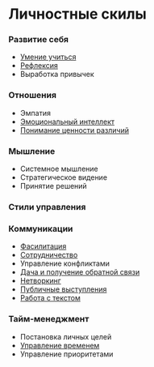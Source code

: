 # Личностные скилы

### Развитие себя
- [Умение учиться](/skills/self-improvement/learning.md)
- [Рефлексия](/skills/self-improvement/reflection.md)
- Выработка привычек
### Отношения
- Эмпатия
- [Эмоциональный интеллект](/skills/self-improvement/emotional-intelligence.md)
- [Понимание ценности различий](/skills/self-improvement/diversity.md)
### Мышление
- Системное мышление
- Стратегическое видение
- Принятие решений
### Стили управления
### Коммуникации
- [Фасилитация](/skills/self-improvement/facilitation.md)
- [Сотрудничество](/skills/self-improvement/cooperation.md)
- Управление конфликтами
- [Дача и получение обратной связи](/skills/self-improvement/feedback.md)
- [Нетворкинг](/skills/self-improvement/networking.md)
- [Публичные выступления](/skills/self-improvement/public-speaking.md)
- [Работа с текстом](/skills/self-improvement/text.md)
### Тайм-менеджмент
- Постановка личных целей
- [Управление временем](/skills/self-improvement/time-management.md)
- Управление приоритетами
